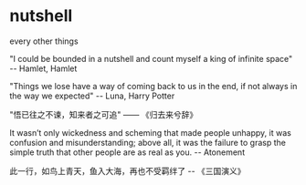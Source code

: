 # nutshell
every other things

"I could be bounded in a nutshell and count myself a king of infinite space" -- Hamlet, Hamlet

"Things we lose have a way of coming back to us in the end, if not always in the way we expected" -- Luna, Harry Potter

"悟已往之不谏，知来者之可追" —— 《归去来兮辞》

It wasn’t only wickedness and scheming that made people unhappy, it was confusion and misunderstanding; above all, it was the failure to grasp the simple truth that other people are as real as you. -- Atonement

此一行，如鸟上青天，鱼入大海，再也不受羁绊了 -- 《三国演义》
